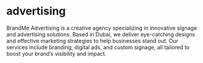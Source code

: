 # advertising
BrandMe Advertising is a creative agency specializing in innovative signage and advertising solutions. Based in Dubai, we deliver eye-catching designs and effective marketing strategies to help businesses stand out. Our services include branding, digital ads, and custom signage, all tailored to boost your brand’s visibility and impact.
